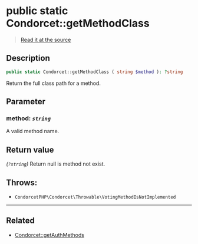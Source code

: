 # public static Condorcet::getMethodClass

> [Read it at the source](https://github.com/julien-boudry/Condorcet/blob/master/src/Condorcet.php#L147)

## Description    

```php
public static Condorcet::getMethodClass ( string $method ): ?string
```

Return the full class path for a method.

## Parameter

### **method:** *`string`*   
A valid method name.    


## Return value   

*(`?string`)* Return null is method not exist.



## Throws:   

* ```CondorcetPHP\Condorcet\Throwable\VotingMethodIsNotImplemented``` 

---------------------------------------

## Related

* [Condorcet::getAuthMethods](/Docs/api-reference/Condorcet%20Class/Condorcet--getAuthMethods.md)    
